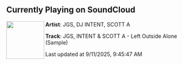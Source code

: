## Currently Playing on SoundCloud

[<img align="left" width="100" src="https://i1.sndcdn.com/artworks-lutHiKOmOW9d6js7-kzlv6g-t500x500.jpg">](https://soundcloud.com/micky-deighton/jgs-intent-scott-a-left)

**Artist**: JGS, DJ INTENT, SCOTT A 

**Track**: JGS, INTENT & SCOTT A - Left Outside Alone (Sample)

Last updated at 9/11/2025, 9:45:47 AM
